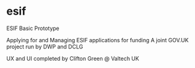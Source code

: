 # esif
ESIF Basic Prototype

Applying for and Managing ESIF applications for funding A joint GOV.UK project run by DWP and DCLG

UX and UI completed by Clifton Green @ Valtech UK
